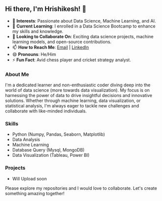 ## Hi there, I'm Hrishikesh! 👋

- 👀 **Interests**: Passionate about Data Science, Machine Learning, and AI.
- 🌱 **Current Learning**: I enrolled in a Data Science Bootcamp to enhance my skills and knowledge.
- 💼 **Looking to Collaborate On**: Exciting data science projects, machine learning models, and open-source contributions.
- 📫 **How to Reach Me**: [Email](mailto:hrishikeshphapale@gmail.com) | [LinkedIn](https://www.linkedin.com/in/hrishikesh-phapale/)
- 😄 **Pronouns**: He/Him
- ⚡ **Fun Fact**: Avid chess player and cricket strategy analyst.

### About Me
I'm a dedicated learner and non-enthusiastic coder diving deep into the world of data science (more towards data visualization). 
My focus is on harnessing the power of data to drive insightful decisions and innovative solutions. Whether through machine learning, data visualization, or statistical analysis, 
I'm always eager to tackle new challenges and collaborate with like-minded individuals.

### Skills
- Python (Numpy, Pandas, Seaborn, Matplotlib)
- Data Analysis
- Machine Learning
- Database Query (Mysql, MongoDB)
- Data Visualization (Tableau, Power BI)

### Projects
- Will Upload soon 

Please explore my repositories and I would love to collaborate. Let's create something amazing together!
